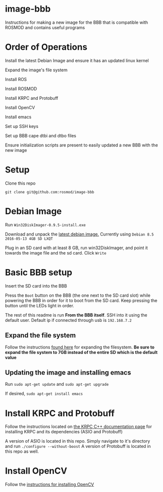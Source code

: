 # image-bbb
Instructions for making a new image for the BBB that is compatible with ROSMOD and contains useful programs

# Order of Operations

Install the latest Debian Image and ensure it has an updated linux kernel

Expand the image's file system

Install ROS

Install ROSMOD

Install KRPC and Protobuff

Install OpenCV

Install emacs

Set up SSH keys

Set up BBB cape dtbi and dtbo files

Ensure initialization scripts are present to easily updated a new BBB with the new image

# Setup

Clone this repo 

`git clone git@github.com:rosmod/image-bbb`

# Debian Image

Run `Win32DiskImager-0.9.5-install.exe` 

Download and unpack the [latest debian image.](https://beagleboard.org/latest-images) Currently using `Debian 8.5 2016-05-13 4GB SD LXQT`

Plug in an SD card with at least 8 GB, run win32DiskImager, and point it towards the image file and the sd card. Click `Write`

# Basic BBB setup

Insert the SD card into the BBB

Press the `Boot` button on the BBB (the one next to the SD card slot) while powering the BBB in order for it to boot from the SD card. Keep pressing the button until the LEDs light in order.

The rest of this readme is run **From the BBB itself**. SSH into it using the default user. Default ip if connected through usb is `192.168.7.2`

## Expand the file system

Follow the instructions [found here](http://elinux.org/Beagleboard:Expanding_File_System_Partition_On_A_microSD) for expanding the filesystem. **Be sure to expand the file system to 7GB instead of the entire SD which is the default value**

## Updating the image and installing emacs

Run `sudo apt-get update` and `sudo apt-get upgrade`

If desired, `sudo apt-get install emacs`

# Install KRPC and Protobuff

Follow the instructions located on [the KRPC C++ documentation page](https://krpc.github.io/krpc/cpp/client.html#installing-the-library) for installing KRPC and its dependencies (ASIO and Protobuff)

A version of ASIO is located in this repo. Simply navigate to it's directory and run `./configure --without-boost`
A version of Protobuff is located in this repo as well.

# Install OpenCV

Follow the [instructions for installing OpenCV](http://docs.opencv.org/3.0-last-rst/doc/tutorials/introduction/linux_install/linux_install.html)
